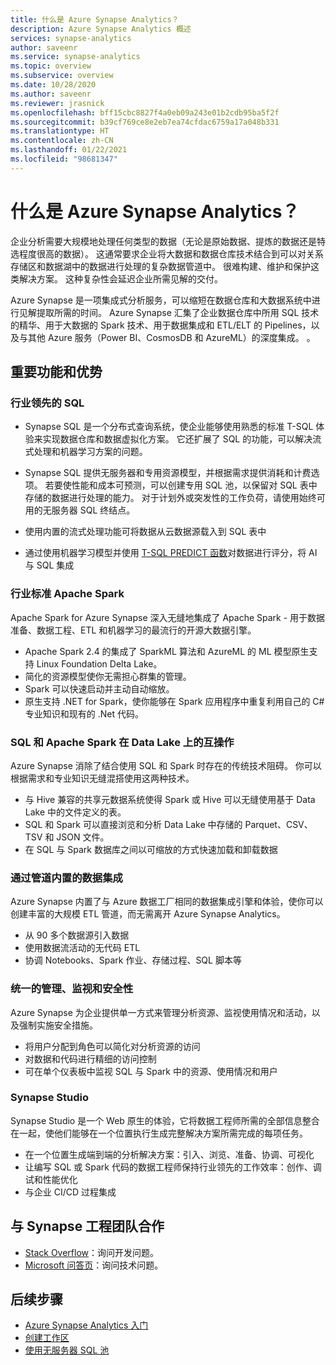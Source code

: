 ```yaml
---
title: 什么是 Azure Synapse Analytics？
description: Azure Synapse Analytics 概述
services: synapse-analytics
author: saveenr
ms.service: synapse-analytics
ms.topic: overview
ms.subservice: overview
ms.date: 10/28/2020
ms.author: saveenr
ms.reviewer: jrasnick
ms.openlocfilehash: bff15cbc8827f4a0eb09a243e01b2cdb95ba5f2f
ms.sourcegitcommit: b39cf769ce8e2eb7ea74cfdac6759a17a048b331
ms.translationtype: HT
ms.contentlocale: zh-CN
ms.lasthandoff: 01/22/2021
ms.locfileid: "98681347"
---
```

# <a name="what-is-azure-synapse-analytics"></a>什么是 Azure Synapse Analytics？

企业分析需要大规模地处理任何类型的数据（无论是原始数据、提炼的数据还是特选程度很高的数据）。 这通常要求企业将大数据和数据仓库技术结合到可以对关系存储区和数据湖中的数据进行处理的复杂数据管道中。 很难构建、维护和保护这类解决方案。 这种复杂性会延迟企业所需见解的交付。

Azure Synapse 是一项集成式分析服务，可以缩短在数据仓库和大数据系统中进行见解提取所需的时间。 Azure Synapse 汇集了企业数据仓库中所用 SQL 技术的精华、用于大数据的 Spark 技术、用于数据集成和 ETL/ELT 的 Pipelines，以及与其他 Azure 服务（Power BI、CosmosDB 和 AzureML）的深度集成。     。

## <a name="key-features--benefits"></a>重要功能和优势

### <a name="industry-leading-sql"></a>行业领先的 SQL

* Synapse SQL 是一个分布式查询系统，使企业能够使用熟悉的标准 T-SQL 体验来实现数据仓库和数据虚拟化方案。 它还扩展了 SQL 的功能，可以解决流式处理和机器学习方案的问题。

* Synapse SQL 提供无服务器和专用资源模型，并根据需求提供消耗和计费选项。  若要使性能和成本可预测，可以创建专用 SQL 池，以保留对 SQL 表中存储的数据进行处理的能力。 对于计划外或突发性的工作负荷，请使用始终可用的无服务器 SQL 终结点。
* 使用内置的流式处理功能可将数据从云数据源载入到 SQL 表中
* 通过使用机器学习模型并使用 [T-SQL PREDICT 函数](/sql/t-sql/queries/predict-transact-sql?view=azure-sqldw-latest&preserve-view=true)对数据进行评分，将 AI 与 SQL 集成

### <a name="industry-standard-apache-spark"></a>行业标准 Apache Spark

Apache Spark for Azure Synapse 深入无缝地集成了 Apache Spark - 用于数据准备、数据工程、ETL 和机器学习的最流行的开源大数据引擎。

* Apache Spark 2.4 的集成了 SparkML 算法和 AzureML 的 ML 模型原生支持 Linux Foundation Delta Lake。
* 简化的资源模型使你无需担心群集的管理。
* Spark 可以快速启动并主动自动缩放。
* 原生支持 .NET for Spark，使你能够在 Spark 应用程序中重复利用自己的 C# 专业知识和现有的 .Net 代码。

### <a name="interop-of-sql-and-apache-spark-on-your-data-lake"></a>SQL 和 Apache Spark 在 Data Lake 上的互操作

Azure Synapse 消除了结合使用 SQL 和 Spark 时存在的传统技术阻碍。 你可以根据需求和专业知识无缝混搭使用这两种技术。

* 与 Hive 兼容的共享元数据系统使得 Spark 或 Hive 可以无缝使用基于 Data Lake 中的文件定义的表。
* SQL 和 Spark 可以直接浏览和分析 Data Lake 中存储的 Parquet、CSV、TSV 和 JSON 文件。
* 在 SQL 与 Spark 数据库之间以可缩放的方式快速加载和卸载数据

### <a name="built-in-data-integration-via-pipelines"></a>通过管道内置的数据集成

Azure Synapse 内置了与 Azure 数据工厂相同的数据集成引擎和体验，使你可以创建丰富的大规模 ETL 管道，而无需离开 Azure Synapse Analytics。

* 从 90 多个数据源引入数据
* 使用数据流活动的无代码 ETL
* 协调 Notebooks、Spark 作业、存储过程、SQL 脚本等

### <a name="unified-management-monitoring-and-security"></a>统一的管理、监视和安全性

Azure Synapse 为企业提供单一方式来管理分析资源、监视使用情况和活动，以及强制实施安全措施。

* 将用户分配到角色可以简化对分析资源的访问
* 对数据和代码进行精细的访问控制
* 可在单个仪表板中监视 SQL 与 Spark 中的资源、使用情况和用户

### <a name="synapse-studio"></a>Synapse Studio

Synapse Studio 是一个 Web 原生的体验，它将数据工程师所需的全部信息整合在一起，使他们能够在一个位置执行生成完整解决方案所需完成的每项任务。

* 在一个位置生成端到端的分析解决方案：引入、浏览、准备、协调、可视化
* 让编写 SQL 或 Spark 代码的数据工程师保持行业领先的工作效率：创作、调试和性能优化
* 与企业 CI/CD 过程集成

## <a name="engage-with-the-synapse-engineering-team"></a>与 Synapse 工程团队合作

- [Stack Overflow](https://stackoverflow.com/questions/tagged/azure-synapse)：询问开发问题。
- [Microsoft 问答页](/answers/topics/azure-synapse-analytics.html)：询问技术问题。

## <a name="next-steps"></a>后续步骤

* [Azure Synapse Analytics 入门](get-started.md)
* [创建工作区](quickstart-create-workspace.md)
* [使用无服务器 SQL 池](quickstart-sql-on-demand.md)